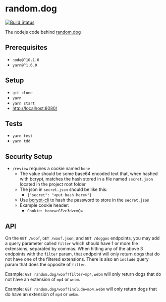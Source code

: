 # random.dog

[![Build Status](https://travis-ci.org/AdenFlorian/random.dog.svg?branch=master)](https://travis-ci.org/AdenFlorian/random.dog)

The nodejs code behind [random.dog](https://random.dog)

## Prerequisites

- `node@^10.1.0`
- `yarn@^1.6.0`

## Setup

- `git clone`
- `yarn`
- `yarn start`
- <http://localhost:8080/>

## Tests

- `yarn test`
- `yarn tdd`

## Security Setup

- `/review` requires a cookie named `bone`
  - The value should be some base64 encoded text that, when hashed with bcrypt, matches the hash stored in a file named `secret.json` located in the project root folder
  - The json in `secret.json` should be like this:
    -  `{"secret": "<put hash here>"}`
  - Use [bcrypt-cli](https://www.npmjs.com/package/bcrypt-cli) to hash the password to store in the `secret.json`
  - Example cookie header:
    - `Cookie: bone=cGFzc3dvcmQ=`

## API

On the `GET /woof`, `GET /woof.json`, and `GET /doggos` endpoints, you may add a query parameter called `filter` which should have 1 or more file extensions, separated by commas. When hitting any of the above 3 endpoints with the `filter` param, that endpoint will only return dogs that do not have one of the filtered extensions. There is also an `include` query param that does the opposite of `filter`.

Example: `GET random.dog/woof?filter=mp4,webm` will only return dogs that do not have an extension of `mp4` or `webm`.

Example: `GET random.dog/woof?include=mp4,webm` will only return dogs that do have an extension of `mp4` or `webm`.
